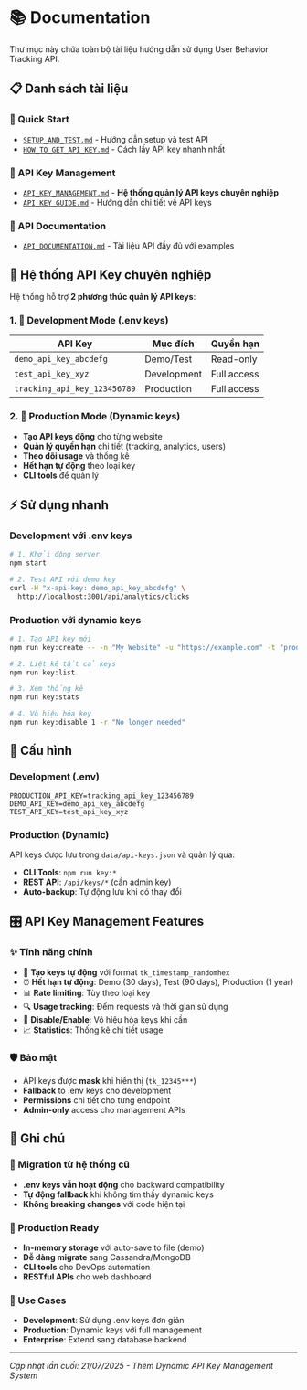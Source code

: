 # 📚 Documentation

Thư mục này chứa toàn bộ tài liệu hướng dẫn sử dụng User Behavior Tracking API.

## 📋 Danh sách tài liệu

### 🚀 Quick Start

- [`SETUP_AND_TEST.md`](./SETUP_AND_TEST.md) - Hướng dẫn setup và test API
- [`HOW_TO_GET_API_KEY.md`](./HOW_TO_GET_API_KEY.md) - Cách lấy API key nhanh nhất

### 🔑 API Key Management

- [`API_KEY_MANAGEMENT.md`](./API_KEY_MANAGEMENT.md) - **Hệ thống quản lý API keys chuyên nghiệp**
- [`API_KEY_GUIDE.md`](./API_KEY_GUIDE.md) - Hướng dẫn chi tiết về API keys

### 📖 API Documentation

- [`API_DOCUMENTATION.md`](./API_DOCUMENTATION.md) - Tài liệu API đầy đủ với examples

## 🎯 Hệ thống API Key chuyên nghiệp

Hệ thống hỗ trợ **2 phương thức quản lý API keys**:

### 1. 🔧 Development Mode (.env keys)

| API Key                      | Mục đích    | Quyền hạn   |
| ---------------------------- | ----------- | ----------- |
| `demo_api_key_abcdefg`       | Demo/Test   | Read-only   |
| `test_api_key_xyz`           | Development | Full access |
| `tracking_api_key_123456789` | Production  | Full access |

### 2. 🚀 Production Mode (Dynamic keys)

- **Tạo API keys động** cho từng website
- **Quản lý quyền hạn** chi tiết (tracking, analytics, users)
- **Theo dõi usage** và thống kê
- **Hết hạn tự động** theo loại key
- **CLI tools** để quản lý

## ⚡ Sử dụng nhanh

### Development với .env keys

```bash
# 1. Khởi động server
npm start

# 2. Test API với demo key
curl -H "x-api-key: demo_api_key_abcdefg" \
  http://localhost:3001/api/analytics/clicks
```

### Production với dynamic keys

```bash
# 1. Tạo API key mới
npm run key:create -- -n "My Website" -u "https://example.com" -t "production"

# 2. Liệt kê tất cả keys
npm run key:list

# 3. Xem thống kê
npm run key:stats

# 4. Vô hiệu hóa key
npm run key:disable 1 -r "No longer needed"
```

## 🔧 Cấu hình

### Development (.env)

```env
PRODUCTION_API_KEY=tracking_api_key_123456789
DEMO_API_KEY=demo_api_key_abcdefg
TEST_API_KEY=test_api_key_xyz
```

### Production (Dynamic)

API keys được lưu trong `data/api-keys.json` và quản lý qua:

- **CLI Tools**: `npm run key:*`
- **REST API**: `/api/keys/*` (cần admin key)
- **Auto-backup**: Tự động lưu khi có thay đổi

## 🎛️ API Key Management Features

### ✨ Tính năng chính

- 🔐 **Tạo keys tự động** với format `tk_timestamp_randomhex`
- ⏰ **Hết hạn tự động**: Demo (30 days), Test (90 days), Production (1 year)
- 📊 **Rate limiting**: Tùy theo loại key
- 🔍 **Usage tracking**: Đếm requests và thời gian sử dụng
- 🚫 **Disable/Enable**: Vô hiệu hóa keys khi cần
- 📈 **Statistics**: Thống kê chi tiết usage

### 🛡️ Bảo mật

- API keys được **mask** khi hiển thị (`tk_12345***`)
- **Fallback** to .env keys cho development
- **Permissions** chi tiết cho từng endpoint
- **Admin-only** access cho management APIs

## 📝 Ghi chú

### 🔄 Migration từ hệ thống cũ

- **.env keys vẫn hoạt động** cho backward compatibility
- **Tự động fallback** khi không tìm thấy dynamic keys
- **Không breaking changes** với code hiện tại

### 🚀 Production Ready

- **In-memory storage** với auto-save to file (demo)
- **Dễ dàng migrate** sang Cassandra/MongoDB
- **CLI tools** cho DevOps automation
- **RESTful APIs** cho web dashboard

### 🎯 Use Cases

- **Development**: Sử dụng .env keys đơn giản
- **Production**: Dynamic keys với full management
- **Enterprise**: Extend sang database backend

---

_Cập nhật lần cuối: 21/07/2025 - Thêm Dynamic API Key Management System_
